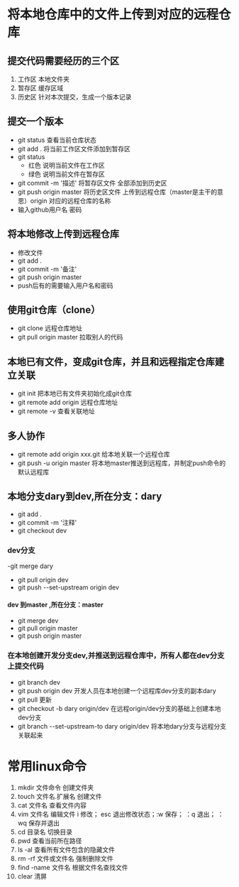 # 将本地仓库中的文件上传到对应的远程仓库 #

## 提交代码需要经历的三个区 ##

1. 工作区 本地文件夹
2. 暂存区 缓存区域
3. 历史区 针对本次提交，生成一个版本记录

## 提交一个版本 ##

- git status 查看当前仓库状态
- git add . 将当前工作区文件添加到暂存区
- git status 
	- 红色 说明当前文件在工作区
	- 绿色 说明当前文件在暂存区
- git commit -m '描述' 将暂存区文件 全部添加到历史区
- git push origin master 将历史区文件 上传到远程仓库（master是主干的意思）origin 对应的远程仓库的名称
- 输入github用户名 密码

## 将本地修改上传到远程仓库 ##

- 修改文件
- git add .
- git commit -m '备注'
- git push origin master
- push后有的需要输入用户名和密码

## 使用git仓库（clone） ##

- git clone 远程仓库地址
- git pull origin master 拉取别人的代码


## 本地已有文件，变成git仓库，并且和远程指定仓库建立关联 ##

- git init 把本地已有文件夹初始化成git仓库
- git remote add origin 远程仓库地址
- git remote -v 查看关联地址

## 多人协作
- git remote add origin xxx.git 给本地关联一个远程仓库
- git push -u origin master 将本地master推送到远程库，并制定push命令的默认远程库

## 本地分支dary到dev,所在分支：dary
  - git add .
  - git commit -m '注释'
  - git checkout dev
  ### dev分支
   -git merge dary
   - git pull origin dev
   - git push --set-upstream origin dev
   #### dev 到master ,所在分支：master
   - git merge dev
   - git pull origin master
   - git push origin master
### 在本地创建开发分支dev,并推送到远程仓库中，所有人都在dev分支上提交代码
   - git branch dev
   - git push origin dev
   开发人员在本地创建一个远程库dev分支的副本dary
   - git pull 更新
   - git checkout -b dary origin/dev 在远程origin/dev分支的基础上创建本地dev分支
   - git branch --set-upstream-to dary origin/dev 将本地dary分支与远程分支关联起来
   

# 常用linux命令 #

1. mkdir 文件命令  创建文件夹
2. touch 文件名.扩展名 创建文件
3. cat 文件名 查看文件内容
4. vim 文件名 编辑文件   i 修改； esc 退出修改状态；:w 保存； ：q 退出； ：wq 保存并退出
5. cd 目录名 切换目录
6. pwd 查看当前所在路径
7. ls -al 查看所有文件包含的隐藏文件
8. rm -rf 文件或文件名 强制删除文件
9. find -name 文件名 根据文件名查找文件
10. clear 清屏
